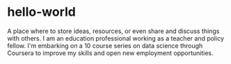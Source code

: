 # hello-world
A place where to store ideas, resources, or even share and discuss things with others.
I am an education professional working as a teacher and policy fellow.  I'm embarking on a 10 course series on data science through Coursera to improve my skills and open new employment opportunities.
